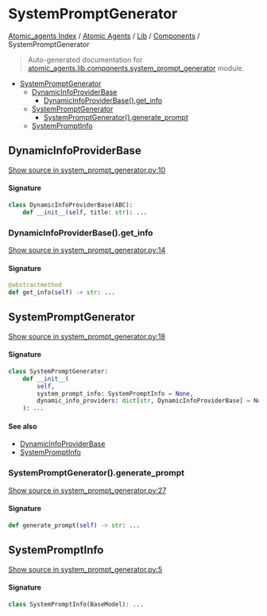 # SystemPromptGenerator

[Atomic_agents Index](../../../README.md#atomic_agents-index) / [Atomic Agents](../../index.md#atomic-agents) / [Lib](../index.md#lib) / [Components](./index.md#components) / SystemPromptGenerator

> Auto-generated documentation for [atomic_agents.lib.components.system_prompt_generator](../../../../../atomic_agents/lib/components/system_prompt_generator.py) module.

- [SystemPromptGenerator](#systempromptgenerator)
  - [DynamicInfoProviderBase](#dynamicinfoproviderbase)
    - [DynamicInfoProviderBase().get_info](#dynamicinfoproviderbase()get_info)
  - [SystemPromptGenerator](#systempromptgenerator-1)
    - [SystemPromptGenerator().generate_prompt](#systempromptgenerator()generate_prompt)
  - [SystemPromptInfo](#systempromptinfo)

## DynamicInfoProviderBase

[Show source in system_prompt_generator.py:10](../../../../../atomic_agents/lib/components/system_prompt_generator.py#L10)

#### Signature

```python
class DynamicInfoProviderBase(ABC):
    def __init__(self, title: str): ...
```

### DynamicInfoProviderBase().get_info

[Show source in system_prompt_generator.py:14](../../../../../atomic_agents/lib/components/system_prompt_generator.py#L14)

#### Signature

```python
@abstractmethod
def get_info(self) -> str: ...
```



## SystemPromptGenerator

[Show source in system_prompt_generator.py:18](../../../../../atomic_agents/lib/components/system_prompt_generator.py#L18)

#### Signature

```python
class SystemPromptGenerator:
    def __init__(
        self,
        system_prompt_info: SystemPromptInfo = None,
        dynamic_info_providers: dict[str, DynamicInfoProviderBase] = None,
    ): ...
```

#### See also

- [DynamicInfoProviderBase](#dynamicinfoproviderbase)
- [SystemPromptInfo](#systempromptinfo)

### SystemPromptGenerator().generate_prompt

[Show source in system_prompt_generator.py:27](../../../../../atomic_agents/lib/components/system_prompt_generator.py#L27)

#### Signature

```python
def generate_prompt(self) -> str: ...
```



## SystemPromptInfo

[Show source in system_prompt_generator.py:5](../../../../../atomic_agents/lib/components/system_prompt_generator.py#L5)

#### Signature

```python
class SystemPromptInfo(BaseModel): ...
```